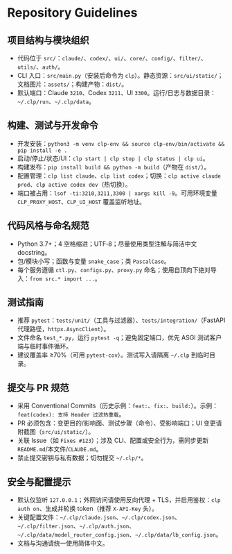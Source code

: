 # Repository Guidelines

## 项目结构与模块组织
- 代码位于 `src/`：`claude/`、`codex/`、`ui/`、`core/`、`config/`、`filter/`、`utils/`、`auth/`。
- CLI 入口：`src/main.py`（安装后命令为 `clp`）。静态资源：`src/ui/static/`；文档图片：`assets/`；构建产物：`dist/`。
- 默认端口：Claude `3210`、Codex `3211`、UI `3300`。运行/日志与数据目录：`~/.clp/run`、`~/.clp/data`。

## 构建、测试与开发命令
- 开发安装：`python3 -m venv clp-env && source clp-env/bin/activate && pip install -e .`
- 启动/停止/状态/UI：`clp start | clp stop | clp status | clp ui`。
- 构建发布：`pip install build && python -m build`（产物在 `dist/`）。
- 配置管理：`clp list claude`、`clp list codex`；切换：`clp active claude prod`、`clp active codex dev`（热切换）。
- 端口被占用：`lsof -ti:3210,3211,3300 | xargs kill -9`。可用环境变量 `CLP_PROXY_HOST`、`CLP_UI_HOST` 覆盖监听地址。

## 代码风格与命名规范
- Python 3.7+；4 空格缩进；UTF‑8；尽量使用类型注解与简洁中文 docstring。
- 包/模块小写；函数与变量 `snake_case`；类 `PascalCase`。
- 每个服务遵循 `ctl.py`、`configs.py`、`proxy.py` 命名；使用自顶向下绝对导入：`from src.* import ...`。

## 测试指南
- 推荐 `pytest`：`tests/unit/`（工具与过滤器）、`tests/integration/`（FastAPI 代理路径，`httpx.AsyncClient`）。
- 文件命名 `test_*.py`，运行 `pytest -q`；避免固定端口，优先 ASGI 测试客户端与临时事件循环。
- 建议覆盖率 ≥70%（可用 `pytest-cov`）。测试写入请隔离 `~/.clp` 到临时目录。

## 提交与 PR 规范
- 采用 Conventional Commits（历史示例：`feat:`、`fix:`、`build:`）。示例：`feat(codex): 支持 Header 过滤热重载`。
- PR 必须包含：变更目的/影响面、测试步骤（命令）、受影响端口；UI 变更请附截图（`src/ui/static/`）。
- 关联 Issue（如 `Fixes #123`）；涉及 CLI、配置或安全行为，需同步更新 `README.md`/本文件/`CLAUDE.md`。
- 禁止提交密钥与私有数据；切勿提交 `~/.clp/*`。

## 安全与配置提示
- 默认仅监听 `127.0.0.1`；外网访问请使用反向代理 + TLS，并启用鉴权：`clp auth on`、生成并轮换 token（推荐 `X-API-Key` 头）。
- 关键配置文件：`~/.clp/claude.json`、`~/.clp/codex.json`、`~/.clp/filter.json`、`~/.clp/auth.json`、`~/.clp/data/model_router_config.json`、`~/.clp/data/lb_config.json`。
- 文档与沟通请统一使用简体中文。
